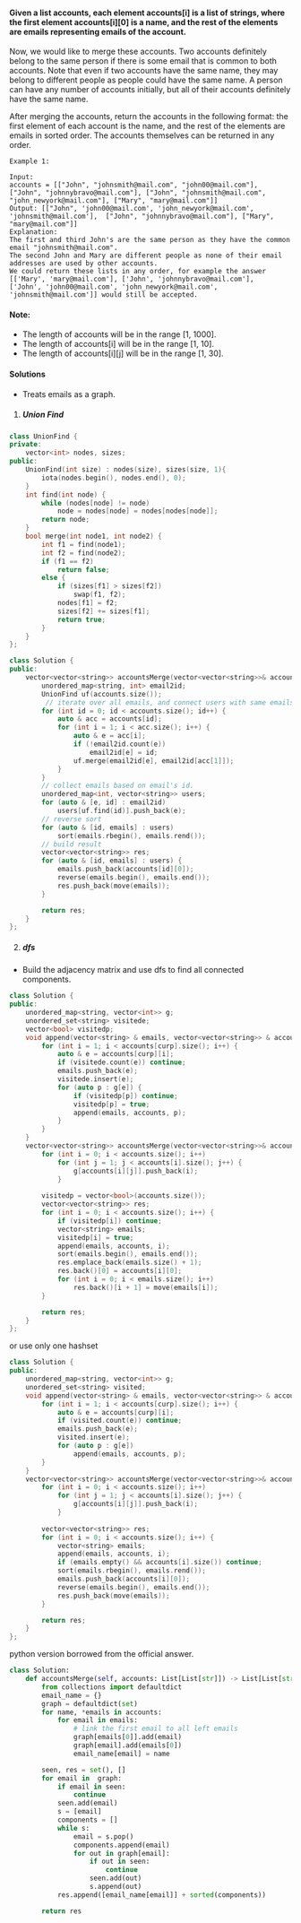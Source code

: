 #### Given a list accounts, each element accounts[i] is a list of strings, where the first element accounts[i][0] is a name, and the rest of the elements are emails representing emails of the account.

Now, we would like to merge these accounts. Two accounts definitely belong to the same person if there is some email that is common to both accounts. Note that even if two accounts have the same name, they may belong to different people as people could have the same name. A person can have any number of accounts initially, but all of their accounts definitely have the same name.

After merging the accounts, return the accounts in the following format: the first element of each account is the name, and the rest of the elements are emails in sorted order. The accounts themselves can be returned in any order.

```
Example 1:

Input: 
accounts = [["John", "johnsmith@mail.com", "john00@mail.com"], ["John", "johnnybravo@mail.com"], ["John", "johnsmith@mail.com", "john_newyork@mail.com"], ["Mary", "mary@mail.com"]]
Output: [["John", 'john00@mail.com', 'john_newyork@mail.com', 'johnsmith@mail.com'],  ["John", "johnnybravo@mail.com"], ["Mary", "mary@mail.com"]]
Explanation: 
The first and third John's are the same person as they have the common email "johnsmith@mail.com".
The second John and Mary are different people as none of their email addresses are used by other accounts.
We could return these lists in any order, for example the answer [['Mary', 'mary@mail.com'], ['John', 'johnnybravo@mail.com'], 
['John', 'john00@mail.com', 'john_newyork@mail.com', 'johnsmith@mail.com']] would still be accepted.
```

#### Note:
- The length of accounts will be in the range [1, 1000].
- The length of accounts[i] will be in the range [1, 10].
- The length of accounts[i][j] will be in the range [1, 30].


#### Solutions

- Treats emails as a graph.

1. ##### Union Find

```cpp
class UnionFind {
private:
    vector<int> nodes, sizes;
public:
    UnionFind(int size) : nodes(size), sizes(size, 1){
        iota(nodes.begin(), nodes.end(), 0);
    }
    int find(int node) {
        while (nodes[node] != node)
            node = nodes[node] = nodes[nodes[node]];
        return node;
    }
    bool merge(int node1, int node2) {
        int f1 = find(node1);
        int f2 = find(node2);
        if (f1 == f2)
            return false;
        else {
            if (sizes[f1] > sizes[f2])
                swap(f1, f2);
            nodes[f1] = f2;
            sizes[f2] += sizes[f1];
            return true;
        }
    }
};

class Solution {
public:
    vector<vector<string>> accountsMerge(vector<vector<string>>& accounts) {
        unordered_map<string, int> email2id;
        UnionFind uf(accounts.size());
         // iterate over all emails, and connect users with same emails.
        for (int id = 0; id < accounts.size(); id++) {
            auto & acc = accounts[id];
            for (int i = 1; i < acc.size(); i++) {
                auto & e = acc[i];
                if (!email2id.count(e))
                    email2id[e] = id;
                uf.merge(email2id[e], email2id[acc[1]]);
            }
        }
        // collect emails based on email's id.
        unordered_map<int, vector<string>> users;
        for (auto & [e, id] : email2id)
            users[uf.find(id)].push_back(e);
        // reverse sort
        for (auto & [id, emails] : users)
            sort(emails.rbegin(), emails.rend());
        // build result
        vector<vector<string>> res;
        for (auto & [id, emails] : users) {
            emails.push_back(accounts[id][0]);
            reverse(emails.begin(), emails.end());
            res.push_back(move(emails));
        }

        return res;
    }
};
```


2. ##### dfs

- Build the adjacency matrix and use dfs to find all connected components.

```cpp
class Solution {
public:
    unordered_map<string, vector<int>> g;
    unordered_set<string> visitede;
    vector<bool> visitedp;
    void append(vector<string> & emails, vector<vector<string>> & accounts, int curp) {
        for (int i = 1; i < accounts[curp].size(); i++) {
            auto & e = accounts[curp][i];
            if (visitede.count(e)) continue;
            emails.push_back(e);
            visitede.insert(e);
            for (auto p : g[e]) {
                if (visitedp[p]) continue;
                visitedp[p] = true;
                append(emails, accounts, p);
            }
        }
    }
    vector<vector<string>> accountsMerge(vector<vector<string>>& accounts) {
        for (int i = 0; i < accounts.size(); i++)
            for (int j = 1; j < accounts[i].size(); j++) {
                g[accounts[i][j]].push_back(i);
            }
        
        visitedp = vector<bool>(accounts.size());
        vector<vector<string>> res;
        for (int i = 0; i < accounts.size(); i++) {
            if (visitedp[i]) continue;
            vector<string> emails;
            visitedp[i] = true;
            append(emails, accounts, i);
            sort(emails.begin(), emails.end());
            res.emplace_back(emails.size() + 1);
            res.back()[0] = accounts[i][0];
            for (int i = 0; i < emails.size(); i++)
                res.back()[i + 1] = move(emails[i]);
        }

        return res;
    }
};
```

or use only one hashset

```cpp
class Solution {
public:
    unordered_map<string, vector<int>> g;
    unordered_set<string> visited;
    void append(vector<string> & emails, vector<vector<string>> & accounts, int curp) {
        for (int i = 1; i < accounts[curp].size(); i++) {
            auto & e = accounts[curp][i];
            if (visited.count(e)) continue;
            emails.push_back(e);
            visited.insert(e);
            for (auto p : g[e])
                append(emails, accounts, p);
        }
    }
    vector<vector<string>> accountsMerge(vector<vector<string>>& accounts) {
        for (int i = 0; i < accounts.size(); i++)
            for (int j = 1; j < accounts[i].size(); j++) {
                g[accounts[i][j]].push_back(i);
            }
        
        vector<vector<string>> res;
        for (int i = 0; i < accounts.size(); i++) {
            vector<string> emails;
            append(emails, accounts, i);
            if (emails.empty() && accounts[i].size()) continue;
            sort(emails.rbegin(), emails.rend());
            emails.push_back(accounts[i][0]);
            reverse(emails.begin(), emails.end());
            res.push_back(move(emails));
        }

        return res;
    }
};
```

python version borrowed from the official answer.

```python
class Solution:
    def accountsMerge(self, accounts: List[List[str]]) -> List[List[str]]:
        from collections import defaultdict
        email_name = {}
        graph = defaultdict(set)
        for name, *emails in accounts:
            for email in emails:
                # link the first email to all left emails
                graph[emails[0]].add(email)
                graph[email].add(emails[0])
                email_name[email] = name

        seen, res = set(), []
        for email in  graph:
            if email in seen:
                continue
            seen.add(email)
            s = [email]
            components = []
            while s:
                email = s.pop()
                components.append(email)
                for out in graph[email]:
                    if out in seen:
                        continue
                    seen.add(out)
                    s.append(out)
            res.append([email_name[email]] + sorted(components))

        return res
```
